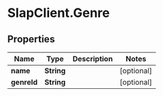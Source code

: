 # SlapClient.Genre

## Properties

Name | Type | Description | Notes
------------ | ------------- | ------------- | -------------
**name** | **String** |  | [optional] 
**genreId** | **String** |  | [optional] 


